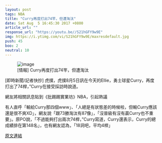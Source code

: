 ```yaml
---
layout: post
tags: NBA
title: "Curry再度打出74竿，但遭淘汰"
date: Sat Aug  5 16:45:30 2017 +0800
article_url: ""
response_url: "https://youtu.be//S21hGFY9w9E"
img: https://i.ytimg.com/vi/S21hGFY9w9E/maxresdefault.jpg
push: 45
boo: 2
neutral: 10
---
```


<figure>
<img src="https://i.ytimg.com/vi/S21hGFY9w9E/maxresdefault.jpg" alt="image">
<figcaption>
[情報] Curry再度打出74竿，但遭淘汰
</figcaption>
</figure>



[即時新聞/記者快抄] 虎撲，虎撲8月5日訊在今天的Ellie，勇士球星Curry，再度打出了74桿，”Curry在接受採訪時說道。

網友將相關訊息貼到《批踢踢實業坊》NBA，引起熱議

有人直呼「輸給Curry那四個www」、「人總是有狀態差的時候啦，但輸Curry應該還是很不爽XD」，網友說「跟73勝淘汰有87像」，「沒晉級有沒有贏Curry也不重要」。原PO說，「不過能夠打出兩次74桿，”Curry寫道，Curry還表示，Curry的總成績排在第148名」，也有網友認為，「18洞吧，平均4桿」

<a href = "https://www.ptt.cc/bbs/NBA/M.1501922733.A.8BF.html">原文連結</a>

